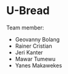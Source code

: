 # U-Bread

Team member:
- Geovanny Bolang
- Rainer Cristian
- Jeri Kanter
- Mawar Tumewu
- Yanes Makawekes
